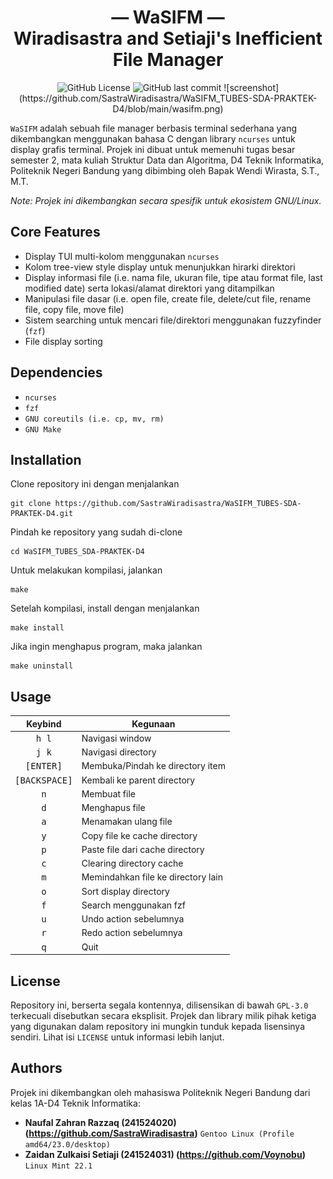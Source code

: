 <h1 align="center">— WaSIFM —<br/>Wiradisastra and Setiaji's Inefficient File Manager</h1>

<p align="center">
  <img alt="GitHub License" src="https://img.shields.io/github/license/SastraWiradisastra/WaSIFM_TUBES-SDA-PRAKTEK-D4">
  <img alt="GitHub last commit" src="https://img.shields.io/github/last-commit/SastraWiradisastra/WaSIFM_TUBES-SDA-PRAKTEK-D4">
  ![screenshot](https://github.com/SastraWiradisastra/WaSIFM_TUBES-SDA-PRAKTEK-D4/blob/main/wasifm.png)
</p>


`WaSIFM` adalah sebuah file manager berbasis terminal sederhana yang dikembangkan menggunakan bahasa C dengan library `ncurses` untuk display grafis terminal. Projek ini dibuat untuk memenuhi tugas besar semester 2, mata kuliah Struktur Data dan Algoritma, D4 Teknik Informatika, Politeknik Negeri Bandung yang dibimbing oleh Bapak Wendi Wirasta, S.T., M.T.

*Note: Projek ini dikembangkan secara spesifik untuk ekosistem GNU/Linux.* 


## **Core Features**
- Display TUI multi-kolom menggunakan `ncurses`
- Kolom tree-view style display untuk menunjukkan hirarki direktori
- Display informasi file (i.e. nama file, ukuran file, tipe atau format file, last modified date) serta lokasi/alamat direktori yang ditampilkan
- Manipulasi file dasar (i.e. open file, create file, delete/cut file, rename file, copy file, move file)
- Sistem searching untuk mencari file/direktori menggunakan fuzzyfinder (`fzf`)
- File display sorting


## **Dependencies**
- `ncurses` 
- `fzf` 
- `GNU coreutils (i.e. cp, mv, rm)` 
- `GNU Make` 


## **Installation**
Clone repository ini dengan menjalankan

    git clone https://github.com/SastraWiradisastra/WaSIFM_TUBES-SDA-PRAKTEK-D4.git

Pindah ke repository yang sudah di-clone

    cd WaSIFM_TUBES_SDA-PRAKTEK-D4

Untuk melakukan kompilasi, jalankan

    make

Setelah kompilasi, install dengan menjalankan

    make install

Jika ingin menghapus program, maka jalankan

    make uninstall



## **Usage**
| Keybind | Kegunaan |
|:---:| --- |
| <kbd>h l</kbd> | Navigasi window |
| <kbd>j k</kbd> | Navigasi directory |
| <kbd>[ENTER]</kbd> | Membuka/Pindah ke directory item |
| <kbd>[BACKSPACE]</kbd> | Kembali ke parent directory |
| <kbd>n</kbd> | Membuat file |
| <kbd>d</kbd> | Menghapus file |
| <kbd>a</kbd> | Menamakan ulang file |
| <kbd>y</kbd> | Copy file ke cache directory |
| <kbd>p</kbd> | Paste file dari cache directory |
| <kbd>c</kbd> | Clearing directory cache |
| <kbd>m</kbd> | Memindahkan file ke directory lain |
| <kbd>o</kbd> | Sort display directory |
| <kbd>f</kbd> | Search menggunakan fzf |
| <kbd>u</kbd> | Undo action sebelumnya |
| <kbd>r</kbd> | Redo action sebelumnya |
| <kbd>q</kbd> | Quit |

## **License**
Repository ini, berserta segala kontennya, dilisensikan di bawah `GPL-3.0` terkecuali disebutkan secara eksplisit. Projek dan library milik pihak ketiga yang digunakan dalam repository ini mungkin tunduk kepada lisensinya sendiri. Lihat isi `LICENSE` untuk informasi lebih lanjut.


## **Authors**
Projek ini dikembangkan oleh mahasiswa Politeknik Negeri Bandung dari kelas 1A-D4 Teknik Informatika: 
- **Naufal Zahran Razzaq (241524020) (https://github.com/SastraWiradisastra)** `Gentoo Linux (Profile amd64/23.0/desktop)` 
- **Zaidan Zulkaisi Setiaji (241524031) (https://github.com/Voynobu)** `Linux Mint 22.1`
